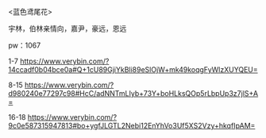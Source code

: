 <蓝色鸢尾花>

宇林，伯林亲情向，嘉尹，豪远，恩远

pw：1067

1-7 https://www.verybin.com/?14ccadf0b04bce0a#Q+1cU89GjiYkBli89eSlOjW+mk49koqgFyWlzXUYQEU=

8-15 https://www.verybin.com/?d980240e77297c98#HcC/adNNTmLIyb+73Y+boHLksQOp5rLbpUp3z7jlS+A=

16-18 https://www.verybin.com/?9c0e587315947813#bo+ygfJLGTL2Nebi12EnYhVo3Uf5XS2Vzy+hkqfIpAM=
